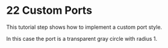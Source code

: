 # 22 Custom Ports

This tutorial step shows how to implement a custom port style.
  

In this case the port is a transparent gray circle with radius 1.
